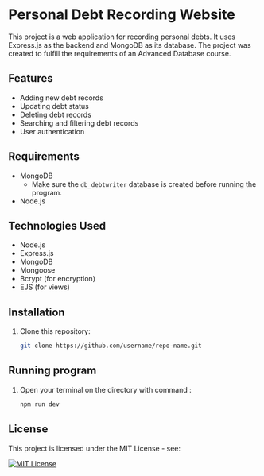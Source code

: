 # Personal Debt Recording Website

This project is a web application for recording personal debts. It uses Express.js as the backend and MongoDB as its database. The project was created to fulfill the requirements of an Advanced Database course.

## Features

- Adding new debt records
- Updating debt status
- Deleting debt records
- Searching and filtering debt records
- User authentication

## Requirements
- MongoDB
    - Make sure the `db_debtwriter` database is created before running the program.
- Node.js

## Technologies Used

- Node.js
- Express.js
- MongoDB
- Mongoose
- Bcrypt (for encryption)
- EJS (for views)

## Installation

1. Clone this repository:

   ```bash
   git clone https://github.com/username/repo-name.git

## Running program
1. Open your terminal on the directory with command :

    ```bash
    npm run dev
    ```
## License

This project is licensed under the MIT License - see: 

[![MIT License](https://img.shields.io/badge/License-MIT-green.svg)](LICENSE)
